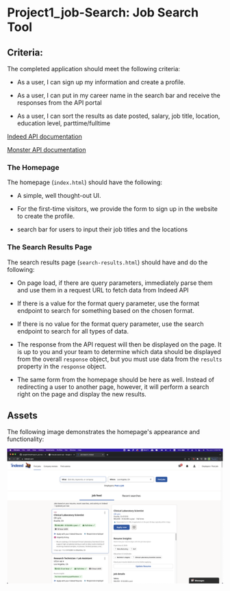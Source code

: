 # Project1_job-Search: Job Search Tool


## Criteria:

The completed application should meet the following criteria:

* As a user, I can sign up my information and create a profile.

* As a user, I can put in my career name in the search bar and receive the responses from the API portal

* As a user, I can sort the results as date posted, salary, job title, location, education level, parttime/fulltime


[Indeed API documentation](https://rapidapi.com/indeed/api/indeed)

[Monster API documentation](https://rapidapi.com/jaypat87/api/monster1)

### The Homepage

The homepage (`index.html`) should have the following:

* A simple, well thought-out UI.

* For the first-time visitors, we provide the form to sign up in the website to create the profile.

* search bar for users to input their job titles and the locations



### The Search Results Page

The search results page (`search-results.html`) should have and do the following:

* On page load, if there are query parameters, immediately parse them and use them in a request URL to fetch data from Indeed API

* If there is a value for the format query parameter, use the format endpoint to search for something based on the chosen format. 

* If there is no value for the format query parameter, use the search endpoint to search for all types of data. 

* The response from the API request will then be displayed on the page. It is up to you and your team to determine which data should be displayed from the overall `response` object, but you must use data from the `results` property in the `response` object. 

* The same form from the homepage should be here as well. Instead of redirecting a user to another page, however, it will perform a search right on the page and display the new results.

## Assets

The following image demonstrates the homepage's appearance and functionality:


![](Assests/Images/Screen%20Shot%202022-06-02%20at%208.54.56%20PM%20(2).png)